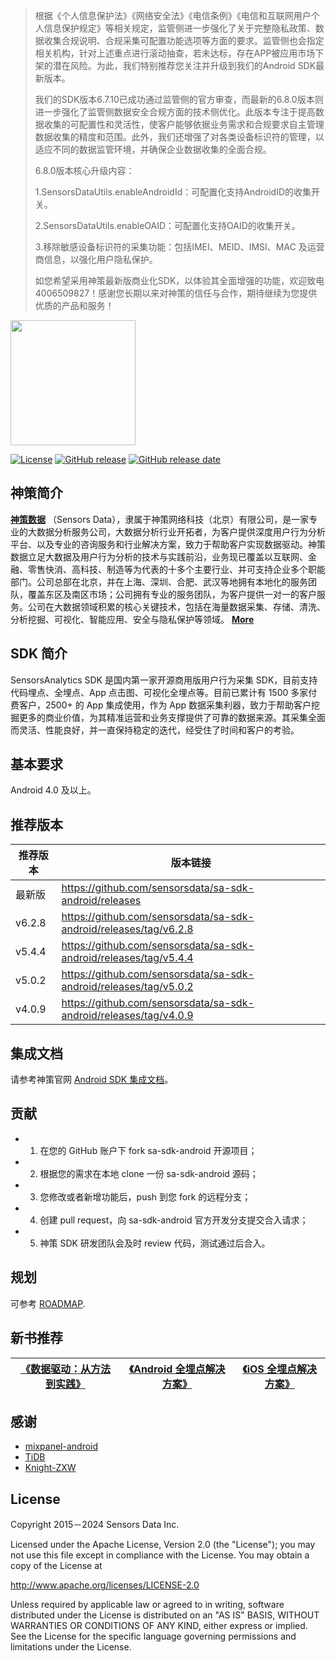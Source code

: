 > 根据《个人信息保护法》《网络安全法》《电信条例》《电信和互联网用户个人信息保护规定》等相关规定，监管侧进一步强化了关于完整隐私政策、数据收集合规说明、合规采集可配置功能选项等方面的要求。监管侧也会指定相关机构，针对上述重点进行滚动抽查，若未达标，存在APP被应用市场下架的潜在风险。为此，我们特别推荐您关注并升级到我们的Android SDK最新版本。
>
> 我们的SDK版本6.7.10已成功通过监管侧的官方审查，而最新的6.8.0版本则进一步强化了监管侧数据安全合规方面的技术侧优化。此版本专注于提高数据收集的可配置性和灵活性，使客户能够依据业务需求和合规要求自主管理数据收集的精度和范围。此外，我们还增强了对各类设备标识符的管理，以适应不同的数据监管环境，并确保企业数据收集的全面合规。
> 
> 6.8.0版本核心升级内容：
> 
> 1.SensorsDataUtils.enableAndroidId：可配置化支持AndroidID的收集开关。
> 
> 2.SensorsDataUtils.enableOAID：可配置化支持OAID的收集开关。
> 
> 3.移除敏感设备标识符的采集功能：包括IMEI、MEID、IMSI、MAC 及运营商信息，以强化用户隐私保护。
> 
> 如您希望采用神策最新版商业化SDK，以体验其全面增强的功能，欢迎致电4006509827！感谢您长期以来对神策的信任与合作，期待继续为您提供优质的产品和服务！

<img src="https://ow-file.sensorsdata.cn/www/home/header/sensors_header_icon.svg" width="200" >

[![License](https://img.shields.io/github/license/sensorsdata/sa-sdk-android.svg)](https://github.com/sensorsdata/sa-sdk-android/blob/master/LICENSE)
[![GitHub release](https://img.shields.io/github/tag/sensorsdata/sa-sdk-android.svg?label=release)](https://github.com/sensorsdata/sa-sdk-android/releases)
[![GitHub release date](https://img.shields.io/github/release-date/sensorsdata/sa-sdk-android.svg)](https://github.com/sensorsdata/sa-sdk-android/releases)

## 神策简介

[**神策数据**](https://www.sensorsdata.cn/)
（Sensors Data），隶属于神策网络科技（北京）有限公司，是一家专业的大数据分析服务公司，大数据分析行业开拓者，为客户提供深度用户行为分析平台、以及专业的咨询服务和行业解决方案，致力于帮助客户实现数据驱动。神策数据立足大数据及用户行为分析的技术与实践前沿，业务现已覆盖以互联网、金融、零售快消、高科技、制造等为代表的十多个主要行业、并可支持企业多个职能部门。公司总部在北京，并在上海、深圳、合肥、武汉等地拥有本地化的服务团队，覆盖东区及南区市场；公司拥有专业的服务团队，为客户提供一对一的客户服务。公司在大数据领域积累的核心关键技术，包括在海量数据采集、存储、清洗、分析挖掘、可视化、智能应用、安全与隐私保护等领域。 [**More**](https://www.sensorsdata.cn/about/aboutus.html)


## SDK 简介

SensorsAnalytics SDK 是国内第一家开源商用版用户行为采集 SDK，目前支持代码埋点、全埋点、App 点击图、可视化全埋点等。目前已累计有 1500 多家付费客户，2500+ 的 App 集成使用，作为 App 数据采集利器，致力于帮助客户挖掘更多的商业价值，为其精准运营和业务支撑提供了可靠的数据来源。其采集全面而灵活、性能良好，并一直保持稳定的迭代，经受住了时间和客户的考验。

## 基本要求
Android 4.0 及以上。

## 推荐版本

| 推荐版本 | 版本链接 |
| ------  | ------ |
| 最新版   | https://github.com/sensorsdata/sa-sdk-android/releases  |
| v6.2.8  | https://github.com/sensorsdata/sa-sdk-android/releases/tag/v6.2.8  |
| v5.4.4  | https://github.com/sensorsdata/sa-sdk-android/releases/tag/v5.4.4  |
| v5.0.2  | https://github.com/sensorsdata/sa-sdk-android/releases/tag/v5.0.2  |
| v4.0.9  | https://github.com/sensorsdata/sa-sdk-android/releases/tag/v4.0.9  |

## 集成文档

请参考神策官网 [Android SDK 集成文档](http://www.sensorsdata.cn/manual/android_sdk.html)。


## 贡献

* 1.  在您的 GitHub 账户下 fork sa-sdk-android 开源项目；
* 2.  根据您的需求在本地 clone 一份 sa-sdk-android 源码；
* 3.  您修改或者新增功能后，push 到您 fork 的远程分支；
* 4.  创建 pull request，向 sa-sdk-android 官方开发分支提交合入请求；
* 5.  神策 SDK 研发团队会及时 review 代码，测试通过后合入。

## 规划

可参考 [ROADMAP](ROADMAP.md).

## 新书推荐

| [《数据驱动：从方法到实践》](https://item.jd.com/12322322.html) | [《Android 全埋点解决方案》](https://item.jd.com/12574672.html) | [《iOS 全埋点解决方案》](https://item.jd.com/12867068.html)
| ------ | ------ | ------ |

## 感谢
- [mixpanel-android](https://github.com/mixpanel/mixpanel-android) 
- [TiDB](https://github.com/pingcap/tidb) 
- [Knight-ZXW](https://github.com/Knight-ZXW)

## License

Copyright 2015－2024 Sensors Data Inc.

Licensed under the Apache License, Version 2.0 (the "License");
you may not use this file except in compliance with the License.
You may obtain a copy of the License at

http://www.apache.org/licenses/LICENSE-2.0

Unless required by applicable law or agreed to in writing, software
distributed under the License is distributed on an "AS IS" BASIS,
WITHOUT WARRANTIES OR CONDITIONS OF ANY KIND, either express or implied.
See the License for the specific language governing permissions and
limitations under the License.
